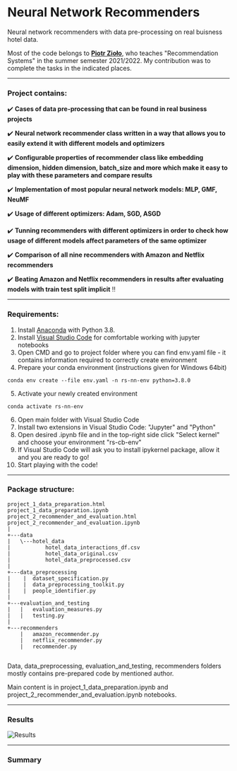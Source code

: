 # Neural Network Recommenders

Neural network recommenders with data pre-processing on real buisness hotel data.

Most of the code belongs to **[Piotr Zioło](https://github.com/PiotrZiolo)**, who teaches "Recommendation Systems" in the summer semester 2021/2022. My contribution was to complete the tasks in the indicated places.

---

### Project contains:

:heavy_check_mark: **Cases of data pre-processing that can be found in real business projects**

:heavy_check_mark: **Neural network recommender class written in a way that allows you to easily extend it with different models and optimizers**

:heavy_check_mark: **Configurable properties of recommender class like embedding dimension, hidden dimension, batch_size and more which make it easy to play with these parameters and compare results**

:heavy_check_mark: **Implementation of most popular neural network models: MLP, GMF, NeuMF**

:heavy_check_mark: **Usage of different optimizers: Adam, SGD, ASGD**

:heavy_check_mark: **Tunning recommenders with different optimizers in order to check how usage of different models affect parameters of the same optimizer**

:heavy_check_mark: **Comparison of all nine recommenders with Amazon and Netflix recommenders**

:heavy_check_mark: **Beating Amazon and Netflix recommenders in results after evaluating models with train test split implicit** :bangbang:

---

### Requirements:

1. Install [Anaconda](https://www.anaconda.com/products/individual) with Python 3.8.
2. Install [Visual Studio Code](https://code.visualstudio.com/docs/?dv=win) for comfortable working with jupyter notebooks
3. Open CMD and go to project folder where you can find env.yaml file - it contains information required to correctly create environment
4. Prepare your conda environment (instructions given for Windows 64bit)
```
conda env create --file env.yaml -n rs-nn-env python=3.8.0
```
5. Activate your newly created environment
```
conda activate rs-nn-env
```
6. Open main folder with Visual Studio Code
7. Install two extensions in Visual Studio Code: "Jupyter" and "Python"
8. Open desired .ipynb file and in the top-right side click "Select kernel" and choose your environment "rs-cb-env"
9. If Visual Studio Code will ask you to install ipykernel package, allow it and you are ready to go!
10. Start playing with the code!
---

### Package structure:

```
project_1_data_preparation.html
project_1_data_preparation.ipynb
project_2_recommender_and_evaluation.html
project_2_recommender_and_evaluation.ipynb
|   
+---data
|   \---hotel_data
|           hotel_data_interactions_df.csv
|           hotel_data_original.csv
|           hotel_data_preprocessed.csv
|           
+---data_preprocessing
|    | 	dataset_specification.py
|    |  data_preprocessing_toolkit.py
|    |  people_identifier.py
|
+---evaluation_and_testing
|   |   evaluation_measures.py
|   |   testing.py        
|           
+---recommenders
    |   amazon_recommender.py
    |   netflix_recommender.py
    |   recommender.py
    
```

Data, data_preprocessing, evaluation_and_testing, recommenders folders mostly contains pre-prepared code by mentioned author.

Main content is in project_1_data_preparation.ipynb and project_2_recommender_and_evaluation.ipynb notebooks.

---

### Results

![Results](./img/performance.png)

---

### Summary
